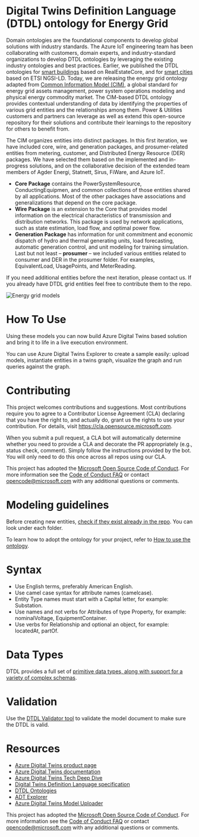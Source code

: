 
# Digital Twins Definition Language (DTDL) ontology for Energy Grid 

Domain ontologies are the foundational components to develop global solutions with industry standards. The Azure IoT engineering team has been collaborating with customers, domain experts, and industry-standard organizations to develop DTDL ontologies by leveraging  the existing industry ontologies and best practices. Earlier, we published the DTDL ontologies for [smart buildings](https://github.com/Azure/opendigitaltwins-building) based on RealEstateCore, and for [smart cities](https://github.com/Azure/opendigitaltwins-smartcities) based on ETSI NGSI-LD. Today, we are releasing the energy grid ontology adapted from [Common Information Model (CIM)](https://cimug.ucaiug.org/Pages/About.aspx), a global standard for energy grid assets management, power system operations modeling and physical energy commodity market. The CIM-based DTDL ontology provides contextual understanding of data by identifying the properties of various grid entities and the relationships among them. Power & Utilities customers and partners can leverage as well as extend this open-source repository for their solutions and contribute their learnings to the repository for others to benefit from. 

The CIM organizes entities into distinct packages. In this first iteration, we have included core, wire, and generation packages, and prosumer-related entities from metering, customer, and Distributed Energy Resource (DER) packages. We have selected them based on the implemented and in-progress solutions, and on the collaborative decision of the extended team members of Agder Energi, Statnett, Sirus, FiWare, and Azure IoT. 
- **Core Package** contains the PowerSystemResource, ConductingEquipmen, and common collections of those entities shared by all applications. Most of the other packages have associations and generalizations that depend on the core package. 
- **Wire Package** is an extension to the Core that provides model information on the electrical characteristics of transmission and distribution networks. This package is used by network applications, such as state estimation, load flow, and optimal power flow. 
- **Generation Package** has information for unit commitment and economic dispatch of hydro and thermal generating units, load forecasting, automatic generation control, and unit modeling for training simulation. 
Last but not least – **prosumer** – we included various entities related to consumer and DER in the prosumer folder. For examples, EquivalentLoad, UsagePoints, and MeterReading.

If you need additional entities before the next iteration, please contact us. If you already have DTDL grid entities feel free to contribute them to the repo.   

![Energy grid models](EnergyGridOntologyModel.png)



# How To Use

Using these models you can now build Azure Digital Twins based solution and bring it to life in a live execution environment.

You can use Azure Digital Twins Explorer to create a sample easily: upload models, instantiate entities in a twins graph, visualize the graph and run queries against the graph. 


# Contributing

This project welcomes contributions and suggestions.  Most contributions require you to agree to a
Contributor License Agreement (CLA) declaring that you have the right to, and actually do, grant us
the rights to use your contribution. For details, visit https://cla.opensource.microsoft.com.

When you submit a pull request, a CLA bot will automatically determine whether you need to provide
a CLA and decorate the PR appropriately (e.g., status check, comment). Simply follow the instructions
provided by the bot. You will only need to do this once across all repos using our CLA.

This project has adopted the [Microsoft Open Source Code of Conduct](https://opensource.microsoft.com/codeofconduct/).
For more information see the [Code of Conduct FAQ](https://opensource.microsoft.com/codeofconduct/faq/) or
contact [opencode@microsoft.com](mailto:opencode@microsoft.com) with any additional questions or comments.

# Modeling guidelines

Before creating new entities, [check if they exist already in the repo](https://github.com/Azure/opendigitaltwins-energygrid). You can look under each folder.

To learn how to adopt the ontology for your project, refer to [How to use the ontology](https://github.com/Azure/opendigitaltwins-smartcities#how-to-use).

# Syntax

- Use English terms, preferably American English.
- Use camel case syntax for attribute names (camelcase).
- Entity Type names must start with a Capital letter, for example: Substation.
- Use names and not verbs for Attributes of type Property, for example: nominalVoltage, EquipmentContainer.
- Use verbs for Relationship and optional an object, for example: locatedAt, partOf.

# Data Types
DTDL provides a full set of [primitive data types, along with support for a variety of complex schemas](https://github.com/Azure/opendigitaltwins-dtdl/blob/master/DTDL/v2/dtdlv2.md#schemas).

# Validation
Use the [DTDL Validator tool](https://docs.microsoft.com/en-us/samples/azure-samples/dtdl-validator/dtdl-validator/) to validate the model document to make sure the DTDL is valid.

# Resources
- [Azure Digital Twins product page](https://azure.microsoft.com/services/digital-twins/)
- [Azure Digital Twins documentation](https://docs.microsoft.com/en-us/azure/digital-twins/)
- [Azure Digital Twins Tech Deep Dive](https://www.youtube.com/watch?v=5Ku55g1GQG8&feature=youtu.be)
- [Digital Twins Definition Language specification](https://github.com/Azure/opendigitaltwins-dtdl)
- [DTDL Ontologies](https://docs.microsoft.com/en-us/azure/digital-twins/concepts-ontologies)
- [ADT Explorer](https://github.com/Azure-Samples/digital-twins-explorer)
- [Azure Digital Twins Model Uploader](https://github.com/Azure/opendigitaltwins-tools/tree/master/ADTTools#uploadmodels)

This project has adopted the [Microsoft Open Source Code of Conduct](https://opensource.microsoft.com/codeofconduct/). For more information see the [Code of Conduct FAQ](https://opensource.microsoft.com/codeofconduct/faq/) or contact opencode@microsoft.com with any additional questions or comments.
